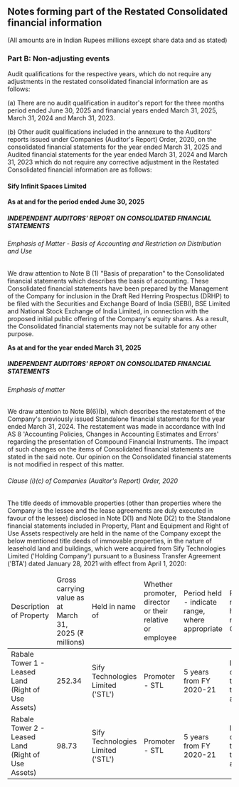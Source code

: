 ## Notes forming part of the Restated Consolidated financial information

(All amounts are in Indian Rupees millions except share data and as stated)

### Part B: Non-adjusting events

Audit qualifications for the respective years, which do not require any adjustments in the restated consolidated financial information are as follows:

(a) There are no audit qualification in auditor's report for the three months period ended June 30, 2025 and financial years ended March 31, 2025, March 31, 2024 and March 31, 2023.

(b) Other audit qualifications included in the annexure to the Auditors' reports issued under Companies (Auditor's Report) Order, 2020, on the consolidated financial statements for the year ended March 31, 2025 and Audited financial statements for the year ended March 31, 2024 and March 31, 2023 which do not require any corrective adjustment in the Restated Consolidated financial information are as follows:

#### Sify Infinit Spaces Limited

**As at and for the period ended June 30, 2025**

##### INDEPENDENT AUDITORS' REPORT ON CONSOLIDATED FINANCIAL STATEMENTS

###### Emphasis of Matter - Basis of Accounting and Restriction on Distribution and Use

We draw attention to Note B (1) "Basis of preparation" to the Consolidated financial statements which describes the basis of accounting. These Consolidated financial statements have been prepared by the Management of the Company for inclusion in the Draft Red Herring Prospectus (DRHP) to be filed with the Securities and Exchange Board of India (SEBI), BSE Limited and National Stock Exchange of India Limited, in connection with the proposed initial public offering of the Company's equity shares. As a result, the Consolidated financial statements may not be suitable for any other purpose.

**As at and for the year ended March 31, 2025**

##### INDEPENDENT AUDITORS' REPORT ON CONSOLIDATED FINANCIAL STATEMENTS

###### Emphasis of matter

We draw attention to Note B(6)(b), which describes the restatement of the Company's previously issued Standalone financial statements for the year ended March 31, 2024. The restatement was made in accordance with Ind AS 8 'Accounting Policies, Changes in Accounting Estimates and Errors' regarding the presentation of Compound Financial Instruments. The impact of such changes on the items of Consolidated financial statements are stated in the said note. Our opinion on the Consolidated financial statements is not modified in respect of this matter.

###### Clause (i)(c) of Companies (Auditor's Report) Order, 2020

The title deeds of immovable properties (other than properties where the Company is the lessee and the lease agreements are duly executed in favour of the lessee) disclosed in Note D(1) and Note D(2) to the Standalone financial statements included in Property, Plant and Equipment and Right of Use Assets respectively are held in the name of the Company except the below mentioned title deeds of immovable properties, in the nature of leasehold land and buildings, which were acquired from Sify Technologies Limited ('Holding Company') pursuant to a Business Transfer Agreement ('BTA') dated January 28, 2021 with effect from April 1, 2020:

<table><thead><tr><td>Description of Property</td><td>Gross carrying value as at March 31, 2025 (₹ millions)</td><td>Held in name of</td><td>Whether promoter, director or their relative or employee</td><td>Period held - indicate range, where appropriate</td><td>Reason for not being held in the name of Company</td></tr></thead><tbody><tr><td>Rabale Tower 1 - Leased Land (Right of Use Assets)</td><td>252.34</td><td>Sify Technologies Limited ('STL')</td><td>Promoter - STL</td><td>5 years from FY 2020-21</td><td>In process of transferring the lease agreements</td></tr><tr><td>Rabale Tower 2 - Leased Land (Right of Use Assets)</td><td>98.73</td><td>Sify Technologies Limited ('STL')</td><td>Promoter - STL</td><td>5 years from FY 2020-21</td><td>In process of transferring the lease agreements</td></tr></tbody></table>